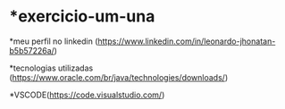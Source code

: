 # *exercicio-um-una
*meu perfil no linkedin (https://www.linkedin.com/in/leonardo-jhonatan-b5b57226a/)

*tecnologias utilizadas 
(https://www.oracle.com/br/java/technologies/downloads/) 

*VSCODE(https://code.visualstudio.com/)
